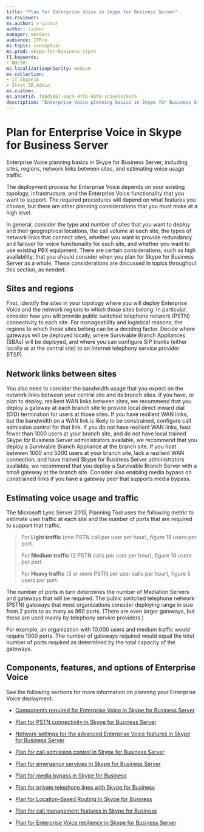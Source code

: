 ```yaml
---
title: "Plan for Enterprise Voice in Skype for Business Server"
ms.reviewer: 
ms.author: v-cichur
author: cichur
manager: serdars
audience: ITPro
ms.topic: conceptual
ms.prod: skype-for-business-itpro
f1.keywords:
- NOCSH
ms.localizationpriority: medium
ms.collection: 
- IT_Skype16
- Strat_SB_Admin
ms.custom:
ms.assetid: fd8d5867-0ac9-47f8-94f0-1c3ee5e25575
description: "Enterprise Voice planning basics in Skype for Business Server, including sites, regions, network links between sites, and estimating voice usage traffic."
---
```


# Plan for Enterprise Voice in Skype for Business Server
 
Enterprise Voice planning basics in Skype for Business Server, including sites, regions, network links between sites, and estimating voice usage traffic.
  
The deployment process for Enterprise Voice depends on your existing topology, infrastructure, and the Enterprise Voice functionality that you want to support. The required procedures will depend on what features you choose, but there are other planning considerations that you must make at a high level.
  
In general, consider the type and number of sites that you want to deploy and their geographical locations, the call volume at each site, the types of network links that connect sites, whether you want to provide redundancy and failover for voice functionality for each site, and whether you want to use existing PBX equipment. There are certain considerations, such as high availability, that you should consider when you plan for Skype for Business Server as a whole. These considerations are discussed in topics throughout this section, as needed.
  
## Sites and regions

First, identify the sites in your topology where you will deploy Enterprise Voice and the network regions to which those sites belong. In particular, consider how you will provide public switched telephone network (PSTN) connectivity to each site. For manageability and logistical reasons, the regions to which these sites belong can be a deciding factor. Decide where gateways will be deployed locally, where Survivable Branch Appliances (SBAs) will be deployed, and where you can configure SIP trunks (either locally or at the central site) to an Internet telephony service provider (ITSP).
  
## Network links between sites

You also need to consider the bandwidth usage that you expect on the network links between your central site and its branch sites. If you have, or plan to deploy, resilient WAN links between sites, we recommend that you deploy a gateway at each branch site to provide local direct inward dial (DID) termination for users at those sites. If you have resilient WAN links, but the bandwidth on a WAN link is likely to be constrained, configure call admission control for that link. If you do not have resilient WAN links, host fewer than 1000 users at your branch site, and do not have local trained Skype for Business Server administrators available, we recommend that you deploy a Survivable Branch Appliance at the branch site. If you host between 1000 and 5000 users at your branch site, lack a resilient WAN connection, and have trained Skype for Business Server administrators available, we recommend that you deploy a Survivable Branch Server with a small gateway at the branch site. Consider also enabling media bypass on constrained links if you have a gateway peer that supports media bypass.
  
## Estimating voice usage and traffic

The Microsoft Lync Server 2013, Planning Tool uses the following metric to estimate user traffic at each site and the number of ports that are required to support that traffic.
  
> For **Light traffic** (one PSTN call per user per hour), figure 15 users per port.
> 
> For **Medium traffic** (2 PSTN calls per user per hour), figure 10 users per port.
> 
> For **Heavy traffic** (3 or more PSTN per user calls per hour), figure 5 users per port.
    
The number of ports in turn determines the number of Mediation Servers and gateways that will be required. The public switched telephone network (PSTN) gateways that most organizations consider deploying range in size from 2 ports to as many as 960 ports. (There are even larger gateways, but these are used mainly by telephony service providers.)
  
For example, an organization with 10,000 users and medium traffic would require 1000 ports. The number of gateways required would equal the total number of ports required as determined by the total capacity of the gateways.
  
## Components, features, and options of Enterprise Voice

See the following sections for more information on planning your Enterprise Voice deployment.
  
- [Components required for Enterprise Voice in Skype for Business Server](components-required-for-enterprise-voice.md)
    
- [Plan for PSTN connectivity in Skype for Business Server](pstn-connectivity-0.md)
    
- [Network settings for the advanced Enterprise Voice features in Skype for Business Server](network-settings-for-advanced-features.md)
    
- [Plan for call admission control in Skype for Business Server](call-admission-control.md)
    
- [Plan for emergency services in Skype for Business Server](emergency-services.md)
    
- [Plan for media bypass in Skype for Business](media-bypass.md)
    
- [Plan for private telephone lines with Skype for Business](private-telephone-lines.md)
    
- [Plan for Location-Based Routing in Skype for Business](location-based-routing.md)
    
- [Plan for call management features in Skype for Business](call-management-features.md)
    
- [Plan for Enterprise Voice resiliency in Skype for Business Server](enterprise-voice-resiliency.md)
    

